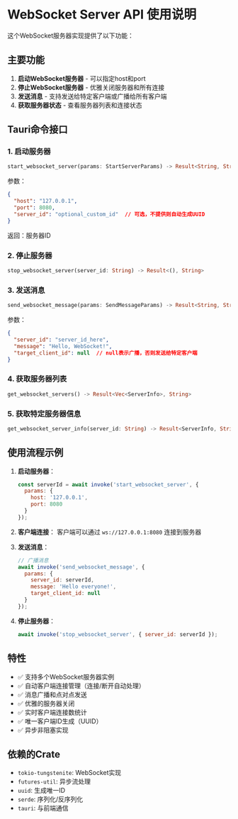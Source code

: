 # WebSocket Server API 使用说明

这个WebSocket服务器实现提供了以下功能：

## 主要功能

1. **启动WebSocket服务器** - 可以指定host和port
2. **停止WebSocket服务器** - 优雅关闭服务器和所有连接
3. **发送消息** - 支持发送给特定客户端或广播给所有客户端
4. **获取服务器状态** - 查看服务器列表和连接状态

## Tauri命令接口

### 1. 启动服务器
```rust
start_websocket_server(params: StartServerParams) -> Result<String, String>
```

参数：
```json
{
  "host": "127.0.0.1",
  "port": 8080,
  "server_id": "optional_custom_id"  // 可选，不提供则自动生成UUID
}
```

返回：服务器ID

### 2. 停止服务器
```rust
stop_websocket_server(server_id: String) -> Result<(), String>
```

### 3. 发送消息
```rust
send_websocket_message(params: SendMessageParams) -> Result<String, String>
```

参数：
```json
{
  "server_id": "server_id_here",
  "message": "Hello, WebSocket!",
  "target_client_id": null  // null表示广播，否则发送给特定客户端
}
```

### 4. 获取服务器列表
```rust
get_websocket_servers() -> Result<Vec<ServerInfo>, String>
```

### 5. 获取特定服务器信息
```rust
get_websocket_server_info(server_id: String) -> Result<ServerInfo, String>
```

## 使用流程示例

1. **启动服务器**：
   ```javascript
   const serverId = await invoke('start_websocket_server', {
     params: {
       host: '127.0.0.1',
       port: 8080
     }
   });
   ```

2. **客户端连接**：
   客户端可以通过 `ws://127.0.0.1:8080` 连接到服务器

3. **发送消息**：
   ```javascript
   // 广播消息
   await invoke('send_websocket_message', {
     params: {
       server_id: serverId,
       message: 'Hello everyone!',
       target_client_id: null
     }
   });
   ```

4. **停止服务器**：
   ```javascript
   await invoke('stop_websocket_server', { server_id: serverId });
   ```

## 特性

- ✅ 支持多个WebSocket服务器实例
- ✅ 自动客户端连接管理（连接/断开自动处理）
- ✅ 消息广播和点对点发送
- ✅ 优雅的服务器关闭
- ✅ 实时客户端连接数统计
- ✅ 唯一客户端ID生成（UUID）
- ✅ 异步非阻塞实现

## 依赖的Crate

- `tokio-tungstenite`: WebSocket实现
- `futures-util`: 异步流处理
- `uuid`: 生成唯一ID
- `serde`: 序列化/反序列化
- `tauri`: 与前端通信

